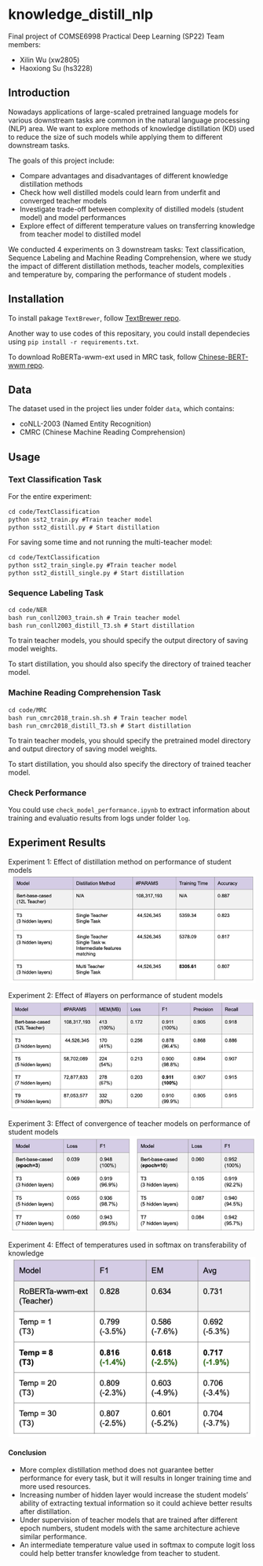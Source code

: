 # knowledge_distill_nlp

Final project of COMSE6998 Practical Deep Learning (SP22)
Team members:
- Xilin Wu (xw2805)
- Haoxiong Su (hs3228)

## Introduction
Nowadays applications of large-scaled pretrained language models for various downstream tasks are common in the natural language processing (NLP) area. We want to explore methods of knowledge distillation (KD) used to reduce the size of such models while applying them to different downstream tasks.

The goals of this project include:
- Compare advantages and disadvantages of different knowledge distillation methods
- Check how well distilled models could learn from underfit and converged teacher models
- Investigate trade-off between complexity of distilled models (student model) and model performances
- Explore effect of different temperature values on transferring knowledge from teacher model to distilled model

We conducted 4 experiments on 3 downstream tasks: Text classification, Sequence Labeling and Machine Reading Comprehension, where we study the impact of different distillation methods, teacher models, complexities and temperature by, comparing the performance of student models .

## Installation
To install pakage `TextBrewer`, follow [TextBrewer repo](https://github.com/airaria/TextBrewer).

Another way to use codes of this repositary, you could install dependecies using `pip install -r requirements.txt`.

To download RoBERTa-wwm-ext used in MRC task, follow [Chinese-BERT-wwm repo](https://github.com/ymcui/Chinese-BERT-wwm).

## Data
The dataset used in the project lies under folder `data`, which contains:
- coNLL-2003 (Named Entity Recognition)
- CMRC (Chinese Machine Reading Comprehension)

## Usage
### Text Classification Task
For the entire experiment:
```
cd code/TextClassification
python sst2_train.py #Train teacher model
python sst2_distill.py # Start distillation
```
For saving some time and not running the multi-teacher model:
```
cd code/TextClassification
python sst2_train_single.py #Train teacher model
python sst2_distill_single.py # Start distillation
```

### Sequence Labeling Task
```
cd code/NER
bash run_conll2003_train.sh # Train teacher model
bash run_conll2003_distill_T3.sh # Start distillation
```
To train teacher models, you should specify the output directory of saving model weights.

To start distillation, you should also specify the directory of trained teacher model.

### Machine Reading Comprehension Task
```
cd code/MRC
bash run_cmrc2018_train.sh.sh # Train teacher model
bash run_cmrc2018_distill_T3.sh # Start distillation
```
To train teacher models, you should specify the pretrained model directory and output directory of saving model weights.

To start distillation, you should also specify the directory of trained teacher model.

### Check Performance
You could use `check_model_performance.ipynb` to extract information about training and evaluatio results from logs under folder `log`.

## Experiment Results
Experiment 1: Effect of distillation method on performance of student models
![Screenshot](./pics/exp1.png)

Experiment 2: Effect of #layers on performance of student models
![Screenshot](./pics/exp2.png)

Experiment 3: Effect of convergence of teacher models on performance of student models
![Screenshot](./pics/exp3.png)

Experiment 4: Effect of temperatures used in softmax on transferability of knowledge
![Screenshot](./pics/exp4.png)

#### Conclusion
- More complex distillation method does not guarantee better performance for every task, but it will results in longer training time and more used  resources.
- Increasing number of hidden layer would increase the student models’ ability of extracting textual information so it could achieve better results after distillation.
- Under supervision of teacher models that are trained after different epoch numbers, student models with the same architecture achieve similar performance.
- An intermediate temperature value used in softmax to compute logit loss could help better transfer knowledge from teacher to student.
